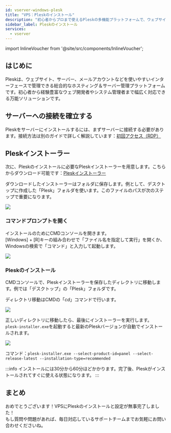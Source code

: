 ```yaml
---
id: vserver-windows-plesk
title: "VPS：Pleskのインストール"
description: "初心者からプロまで使えるPleskの多機能プラットフォームで、ウェブサイトやサーバーを効率的に管理する方法をチェック → 今すぐ詳しく見る"
sidebar_label: Pleskのインストール
services:
  - vserver
---
```


import InlineVoucher from '@site/src/components/InlineVoucher';

## はじめに

Pleskは、ウェブサイト、サーバー、メールアカウントなどを使いやすいインターフェースで管理できる総合的なホスティング＆サーバー管理プラットフォームです。初心者から経験豊富なウェブ開発者やシステム管理者まで幅広く対応できる万能ソリューションです。  
<InlineVoucher />


## サーバーへの接続を確立する

Pleskをサーバーにインストールするには、まずサーバーに接続する必要があります。接続方法は別のガイドで詳しく解説しています：[初回アクセス（RDP）](vserver-windows-userdp.md)

## Pleskインストーラー

次に、Pleskのインストールに必要なPleskインストーラーを用意します。こちらからダウンロード可能です：[Pleskインストーラー](https://installer-win.plesk.com/plesk-installer.exe)

ダウンロードしたインストーラーはフォルダに保存します。例として、デスクトップに作成した「Plesk」フォルダを使います。このファイルのパスが次のステップで重要になります。

![](https://screensaver01.zap-hosting.com/index.php/s/kLWzpPdxXRPKbHP/preview)

### コマンドプロンプトを開く

インストールのためにCMDコンソールを開きます。  
[Windows] + [R]キーの組み合わせで「ファイル名を指定して実行」を開くか、Windowsの検索で「コマンド」と入力して起動します。

![](https://screensaver01.zap-hosting.com/index.php/s/Bxy33gxjASsf5G3/preview)

### Pleskのインストール

CMDコンソールで、Pleskインストーラーを保存したディレクトリに移動します。例では「デスクトップ」の「Plesk」フォルダです。

ディレクトリ移動はCMDの「*cd*」コマンドで行います。

![](https://screensaver01.zap-hosting.com/index.php/s/QzQmFzpi3SDQbbE/preview)

正しいディレクトリに移動したら、最後にインストーラーを実行します。  
`plesk-installer.exe`を起動すると最新のPleskバージョンが自動でインストールされます。

![](https://screensaver01.zap-hosting.com/index.php/s/2XcY2WEyX48RM4G/preview)

コマンド：`plesk-installer.exe --select-product-id=panel --select-release-latest --installation-type=recommended`

:::info
インストールには30分から60分ほどかかります。完了後、Pleskがインストールされてすぐに使える状態になります。
:::


## まとめ

おめでとうございます！VPSにPleskのインストールと設定が無事完了しました！  
もし質問や問題があれば、毎日対応しているサポートチームまでお気軽にお問い合わせくださいね。

<InlineVoucher />